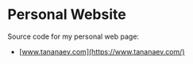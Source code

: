 # Personal Website

Source code for my personal web page:

- [www.tananaev.com](https://www.tananaev.com/)
